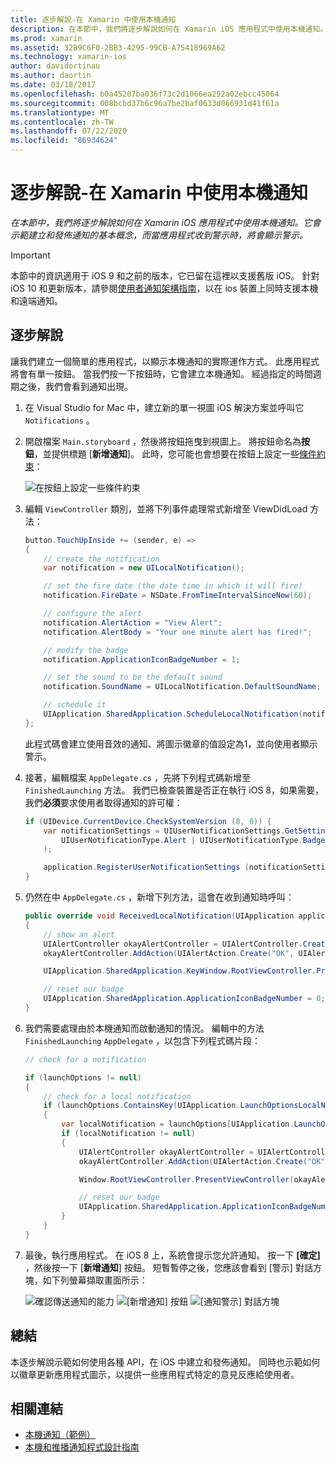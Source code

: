 ```yaml
---
title: 逐步解說-在 Xamarin 中使用本機通知
description: 在本節中，我們將逐步解說如何在 Xamarin iOS 應用程式中使用本機通知。 它會示範建立和發佈通知的基本概念，而當應用程式收到警示時，將會顯示警示。
ms.prod: xamarin
ms.assetid: 32B9C6F0-2BB3-4295-99CB-A75418969A62
ms.technology: xamarin-ios
author: davidortinau
ms.author: daortin
ms.date: 03/18/2017
ms.openlocfilehash: b0a45207ba036f73c2d1066ea292a02ebcc45064
ms.sourcegitcommit: 008bcbd37b6c96a7be2baf0633d066931d41f61a
ms.translationtype: MT
ms.contentlocale: zh-TW
ms.lasthandoff: 07/22/2020
ms.locfileid: "86934624"
---
```

# <a name="walkthrough---using-local-notifications-in-xamarinios"></a>逐步解說-在 Xamarin 中使用本機通知

_在本節中，我們將逐步解說如何在 Xamarin iOS 應用程式中使用本機通知。它會示範建立和發佈通知的基本概念，而當應用程式收到警示時，將會顯示警示。_

> [!IMPORTANT]
> 本節中的資訊適用于 iOS 9 和之前的版本，它已留在這裡以支援舊版 iOS。 針對 iOS 10 和更新版本，請參閱[使用者通知架構指南](~/ios/platform/user-notifications/index.md)，以在 ios 裝置上同時支援本機和遠端通知。

## <a name="walkthrough"></a>逐步解說

讓我們建立一個簡單的應用程式，以顯示本機通知的實際運作方式。 此應用程式將會有單一按鈕。 當我們按一下按鈕時，它會建立本機通知。 經過指定的時間週期之後，我們會看到通知出現。

1. 在 Visual Studio for Mac 中，建立新的單一視圖 iOS 解決方案並呼叫它 `Notifications` 。
1. 開啟檔案 `Main.storyboard` ，然後將按鈕拖曳到視圖上。 將按鈕命名為**按鈕**，並提供標題 [**新增通知**]。 此時，您可能也會想要在按鈕上設定一些[條件約束](~/ios/user-interface/designer/designer-auto-layout.md)： 

    ![在按鈕上設定一些條件約束](local-notifications-in-ios-walkthrough-images/image3.png)
1. 編輯 `ViewController` 類別，並將下列事件處理常式新增至 ViewDidLoad 方法：

    ```csharp
    button.TouchUpInside += (sender, e) =>
    {
        // create the notification
        var notification = new UILocalNotification();

        // set the fire date (the date time in which it will fire)
        notification.FireDate = NSDate.FromTimeIntervalSinceNow(60);

        // configure the alert
        notification.AlertAction = "View Alert";
        notification.AlertBody = "Your one minute alert has fired!";

        // modify the badge
        notification.ApplicationIconBadgeNumber = 1;

        // set the sound to be the default sound
        notification.SoundName = UILocalNotification.DefaultSoundName;

        // schedule it
        UIApplication.SharedApplication.ScheduleLocalNotification(notification);
    };
    ```

    此程式碼會建立使用音效的通知、將圖示徽章的值設定為1，並向使用者顯示警示。

1. 接著，編輯檔案 `AppDelegate.cs` ，先將下列程式碼新增至 `FinishedLaunching` 方法。 我們已檢查裝置是否正在執行 iOS 8，如果需要，我們**必須**要求使用者取得通知的許可權：

    ```csharp
    if (UIDevice.CurrentDevice.CheckSystemVersion (8, 0)) {
        var notificationSettings = UIUserNotificationSettings.GetSettingsForTypes (
            UIUserNotificationType.Alert | UIUserNotificationType.Badge | UIUserNotificationType.Sound, null
        );

        application.RegisterUserNotificationSettings (notificationSettings);
    }
    ```

1. 仍然在中 `AppDelegate.cs` ，新增下列方法，這會在收到通知時呼叫：

    ```csharp
    public override void ReceivedLocalNotification(UIApplication application, UILocalNotification notification)
    {
        // show an alert
        UIAlertController okayAlertController = UIAlertController.Create(notification.AlertAction, notification.AlertBody, UIAlertControllerStyle.Alert);
        okayAlertController.AddAction(UIAlertAction.Create("OK", UIAlertActionStyle.Default, null));

        UIApplication.SharedApplication.KeyWindow.RootViewController.PresentViewController(okayAlertController, true, null);

        // reset our badge
        UIApplication.SharedApplication.ApplicationIconBadgeNumber = 0;
    }
    ```

1. 我們需要處理由於本機通知而啟動通知的情況。 編輯中的方法 `FinishedLaunching` `AppDelegate` ，以包含下列程式碼片段：

    ```csharp
    // check for a notification

    if (launchOptions != null)
    {
        // check for a local notification
        if (launchOptions.ContainsKey(UIApplication.LaunchOptionsLocalNotificationKey))
        {
            var localNotification = launchOptions[UIApplication.LaunchOptionsLocalNotificationKey] as UILocalNotification;
            if (localNotification != null)
            {
                UIAlertController okayAlertController = UIAlertController.Create(localNotification.AlertAction, localNotification.AlertBody, UIAlertControllerStyle.Alert);
                okayAlertController.AddAction(UIAlertAction.Create("OK", UIAlertActionStyle.Default, null));

                Window.RootViewController.PresentViewController(okayAlertController, true, null);

                // reset our badge
                UIApplication.SharedApplication.ApplicationIconBadgeNumber = 0;
            }
        }
    }
    ```

1. 最後，執行應用程式。 在 iOS 8 上，系統會提示您允許通知。 按一下 **[確定]** ，然後按一下 [**新增通知**] 按鈕。 短暫暫停之後，您應該會看到 [警示] 對話方塊，如下列螢幕擷取畫面所示：

    ![確認傳送通知的能力 ](local-notifications-in-ios-walkthrough-images/image0.png) ![ [新增通知] 按鈕 ](local-notifications-in-ios-walkthrough-images/image1.png) ![ [通知警示] 對話方塊](local-notifications-in-ios-walkthrough-images/image2.png)

## <a name="summary"></a>總結

本逐步解說示範如何使用各種 API，在 iOS 中建立和發佈通知。 同時也示範如何以徽章更新應用程式圖示，以提供一些應用程式特定的意見反應給使用者。

## <a name="related-links"></a>相關連結

- [本機通知（範例）](https://docs.microsoft.com/samples/xamarin/ios-samples/localnotifications)
- [本機和推播通知程式設計指南](https://developer.apple.com/library/prerelease/content/documentation/NetworkingInternet/Conceptual/RemoteNotificationsPG/)
